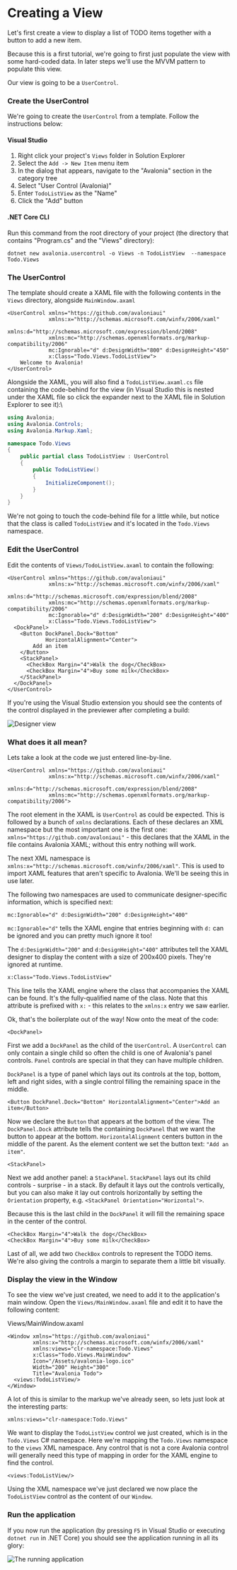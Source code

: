 # Creating a View

Let's first create a view to display a list of TODO items together with a button to add a new item.

Because this is a first tutorial, we're going to first just populate the view with some hard-coded data. In later steps we'll use the MVVM pattern to populate this view.

Our view is going to be a `UserControl`.

### Create the UserControl <a href="create-the-usercontrol" id="create-the-usercontrol"></a>

We're going to create the `UserControl` from a template. Follow the instructions below:

#### Visual Studio <a href="visual-studio" id="visual-studio"></a>

1. Right click your project's `Views` folder in Solution Explorer
2. Select the `Add -> New Item` menu item
3. In the dialog that appears, navigate to the "Avalonia" section in the category tree
4. Select "User Control (Avalonia)"
5. Enter `TodoListView` as the "Name"
6. Click the "Add" button

#### .NET Core CLI <a href="net-core-cli" id="net-core-cli"></a>

Run this command from the root directory of your project (the directory that contains "Program.cs" and the "Views" directory):

```
dotnet new avalonia.usercontrol -o Views -n TodoListView  --namespace Todo.Views
```

### The UserControl <a href="the-usercontrol" id="the-usercontrol"></a>

The template should create a XAML file with the following contents in the `Views` directory, alongside `MainWindow.axaml`

```markup
<UserControl xmlns="https://github.com/avaloniaui"
             xmlns:x="http://schemas.microsoft.com/winfx/2006/xaml"
             xmlns:d="http://schemas.microsoft.com/expression/blend/2008"
             xmlns:mc="http://schemas.openxmlformats.org/markup-compatibility/2006"
             mc:Ignorable="d" d:DesignWidth="800" d:DesignHeight="450"
             x:Class="Todo.Views.TodoListView">
    Welcome to Avalonia!
</UserControl>
```

Alongside the XAML, you will also find a `TodoListView.axaml.cs` file containing the code-behind for the view (in Visual Studio this is nested under the XAML file so click the expander next to the XAML file in Solution Explorer to see it):\


```csharp
using Avalonia;
using Avalonia.Controls;
using Avalonia.Markup.Xaml;

namespace Todo.Views
{
    public partial class TodoListView : UserControl
    {
        public TodoListView()
        {
            InitializeComponent();
        }
    }
}
```

We're not going to touch the code-behind file for a little while, but notice that the class is called `TodoListView` and it's located in the `Todo.Views` namespace.

### Edit the UserControl <a href="edit-the-usercontrol" id="edit-the-usercontrol"></a>

Edit the contents of `Views/TodoListView.axaml` to contain the following:

```markup
<UserControl xmlns="https://github.com/avaloniaui"
             xmlns:x="http://schemas.microsoft.com/winfx/2006/xaml"
             xmlns:d="http://schemas.microsoft.com/expression/blend/2008"
             xmlns:mc="http://schemas.openxmlformats.org/markup-compatibility/2006"
             mc:Ignorable="d" d:DesignWidth="200" d:DesignHeight="400"
             x:Class="Todo.Views.TodoListView">
  <DockPanel>
    <Button DockPanel.Dock="Bottom"
            HorizontalAlignment="Center">
        Add an item
    </Button>
    <StackPanel>
      <CheckBox Margin="4">Walk the dog</CheckBox>
      <CheckBox Margin="4">Buy some milk</CheckBox>
    </StackPanel>
  </DockPanel>
</UserControl>
```

If you're using the Visual Studio extension you should see the contents of the control displayed in the previewer after completing a build:

![Designer view](../../.gitbook/assets/creating-a-view-todolistview.png)

### What does it all mean? <a href="what-does-it-all-mean" id="what-does-it-all-mean"></a>

Lets take a look at the code we just entered line-by-line.

```markup
<UserControl xmlns="https://github.com/avaloniaui"
             xmlns:x="http://schemas.microsoft.com/winfx/2006/xaml"
             xmlns:d="http://schemas.microsoft.com/expression/blend/2008"
             xmlns:mc="http://schemas.openxmlformats.org/markup-compatibility/2006">
```

The root element in the XAML is `UserControl` as could be expected. This is followed by a bunch of `xmlns` declarations. Each of these declares an XML namespace but the most important one is the first one: `xmlns="https://github.com/avaloniaui"` - this declares that the XAML in the file contains Avalonia XAML; without this entry nothing will work.

The next XML namespace is `xmlns:x="http://schemas.microsoft.com/winfx/2006/xaml"`. This is used to import XAML features that aren't specific to Avalonia. We'll be seeing this in use later.

The following two namespaces are used to communicate designer-specific information, which is specified next:

```markup
mc:Ignorable="d" d:DesignWidth="200" d:DesignHeight="400"
```

`mc:Ignorable="d"` tells the XAML engine that entries beginning with `d:` can be ignored and you can pretty much ignore it too!

The `d:DesignWidth="200"` and `d:DesignHeight="400"` attributes tell the XAML designer to display the content with a size of 200x400 pixels. They're ignored at runtime.

```markup
x:Class="Todo.Views.TodoListView"
```

This line tells the XAML engine where the class that accompanies the XAML can be found. It's the fully-qualified name of the class. Note that this attribute is prefixed with `x:` - this relates to the `xmlns:x` entry we saw earlier.

Ok, that's the boilerplate out of the way! Now onto the meat of the code:

```markup
<DockPanel>
```

First we add a `DockPanel` as the child of the `UserControl`. A `UserControl` can only contain a single child so often the child is one of Avalonia's panel controls. `Panel` controls are special in that they can have multiple children.

`DockPanel` is a type of panel which lays out its controls at the top, bottom, left and right sides, with a single control filling the remaining space in the middle.

```markup
<Button DockPanel.Dock="Bottom" HorizontalAlignment="Center">Add an item</Button>
```

Now we declare the `Button` that appears at the bottom of the view. The `DockPanel.Dock` attribute tells the containing `DockPanel` that we want the button to appear at the bottom. `HorizontalAlignment` centers button in the middle of the parent. As the element content we set the button text: `"Add an item"`.

```markup
<StackPanel>
```

Next we add another panel: a `StackPanel`. `StackPanel` lays out its child controls - surprise - in a stack. By default it lays out the controls vertically, but you can also make it lay out controls horizontally by setting the `Orientation` property, e.g. `<StackPanel Orientation="Horizontal">`.

Because this is the last child in the `DockPanel` it will fill the remaining space in the center of the control.

```markup
<CheckBox Margin="4">Walk the dog</CheckBox>
<CheckBox Margin="4">Buy some milk</CheckBox>
```

Last of all, we add two `CheckBox` controls to represent the TODO items. We're also giving the controls a margin to separate them a little bit visually.

### Display the view in the Window <a href="display-the-view-in-the-window" id="display-the-view-in-the-window"></a>

To see the view we've just created, we need to add it to the application's main window. Open the `Views/MainWindow.axaml` file and edit it to have the following content:

Views/MainWindow.axaml

```markup
<Window xmlns="https://github.com/avaloniaui"
        xmlns:x="http://schemas.microsoft.com/winfx/2006/xaml"
        xmlns:views="clr-namespace:Todo.Views"
        x:Class="Todo.Views.MainWindow"
        Icon="/Assets/avalonia-logo.ico"
        Width="200" Height="300"
        Title="Avalonia Todo">
  <views:TodoListView/>
</Window>
```

A lot of this is similar to the markup we've already seen, so lets just look at the interesting parts:

```markup
xmlns:views="clr-namespace:Todo.Views"
```

We want to display the `TodoListView` control we just created, which is in the `Todo.Views` C# namespace. Here we're mapping the `Todo.Views` namespace to the `views` XML namespace. Any control that is not a core Avalonia control will generally need this type of mapping in order for the XAML engine to find the control.

```markup
<views:TodoListView/>
```

Using the XML namespace we've just declared we now place the `TodoListView` control as the content of our `Window`.

### Run the application <a href="run-the-application" id="run-the-application"></a>

If you now run the application (by pressing `F5` in Visual Studio or executing `dotnet run` in .NET Core) you should see the application running in all its glory:

![The running application](../../.gitbook/assets/creating-a-view-run.png)
